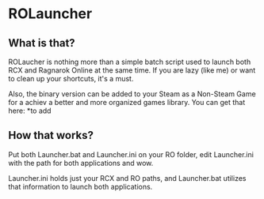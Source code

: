 ROLauncher
==========

What is that?
--------------
ROLaucher is nothing more than a simple batch script used to launch both RCX and Ragnarok Online at the same time.
If you are lazy (like me) or want to clean up your shortcuts, it's a must.

Also, the binary version can be added to your Steam as a Non-Steam Game for a achiev a better and more organized games library.
You can get that here: *to add

How that works?
---------------

Put both Launcher.bat and Launcher.ini on your RO folder, edit Launcher.ini with the path for both applications and wow.

Launcher.ini holds just your RCX and RO paths, and Launcher.bat utilizes that information to launch both applications.
